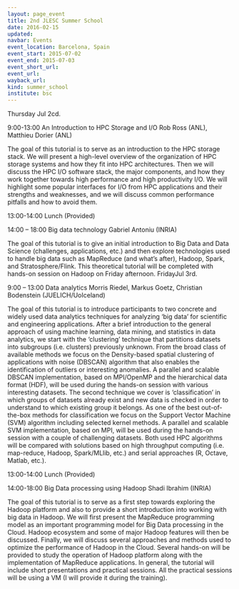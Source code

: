 ```yaml
---
layout: page_event
title: 2nd JLESC Summer School
date: 2016-02-15
updated:
navbar: Events
event_location: Barcelona, Spain
event_start: 2015-07-02
event_end: 2015-07-03
event_short_url:
event_url:
wayback_url:
kind: summer_school
institute: bsc
---
```


Thursday Jul 2cd.

9:00-13:00 An Introduction to HPC Storage and I/O
Rob Ross (ANL), Matthieu Dorier (ANL)

The goal of this tutorial is to serve as an introduction to the HPC storage stack. We will present a high-level overview of the organization of HPC storage systems and how they fit into HPC architectures. Then we will discuss the HPC I/O software stack, the major components, and how they work together towards high performance and high productivity I/O. We will highlight some popular interfaces for I/O from HPC applications and their strengths and weaknesses, and we will discuss common performance pitfalls and how to avoid them.

13:00-14:00 Lunch (Provided)

14:00 – 18:00 Big data technology
Gabriel Antoniu (INRIA)

The goal of this tutorial is to give an initial introduction to Big Data and Data Science (challenges, applications, etc.) and then explore technologies used to handle big data such as MapReduce (and what’s after), Hadoop, Spark, and Stratosphere/Flink. This theoretical tutorial will be completed with hands-on session on Hadoop on Friday afternoon.
FridayJul 3rd.

9:00 – 13:00 Data analytics
Morris Riedel, Markus Goetz, Christian Bodenstein (JUELICH/UoIceland)

The goal of this tutorial is to introduce participants to two concrete and widely used data analytics techniques for analyzing ‘big data’ for scientific and engineering applications. After a brief introduction to the general approach of using machine learning, data mining, and statistics in data analytics, we start with the ‘clustering’ technique that partitions datasets into subgroups (i.e. clusters) previously unknown. From the broad class of available methods we focus on the Density-based spatial clustering of applications with noise (DBSCAN) algorithm that also enables the identification of outliers or interesting anomalies. A parallel and scalable DBSCAN implementation, based on MPI/OpenMP and the hierarchical data format (HDF), will be used during the hands-on session with various interesting datasets. The second technique we cover is ‘classification’ in which groups of datasets already exist and new data is checked in order to understand to which existing group it belongs. As one of the best out-of-the-box methods for classification we focus on the Support Vector Machine (SVM) algorithm including selected kernel methods. A parallel and scalable SVM implementation, based on MPI, will be used during the hands-on session with a couple of challenging datasets. Both used HPC algorithms will be compared with solutions based on high throughput computing (i.e. map-reduce, Hadoop, Spark/MLlib, etc.) and serial approaches (R, Octave, Matlab, etc.).

13:00-14:00 Lunch (Provided)

14:00-18:00 Big Data processing using Hadoop
Shadi Ibrahim (INRIA)

The goal of this tutorial is to serve as a first step towards exploring the Hadoop platform and also to provide a short introduction into working with big data in Hadoop. We will first present the MapReduce programming model as an important programming model for Big Data processing in the Cloud. Hadoop ecosystem and some of major Hadoop features will then be discussed. Finally, we will discuss several approaches and methods used to optimize the performance of Hadoop in the Cloud. Several hands-on will be provided to study the operation of Hadoop platform along with the implementation of MapReduce applications. In general, the tutorial will include short presentations and practical sessions. All the practical sessions will be using a VM (I will provide it during the training).